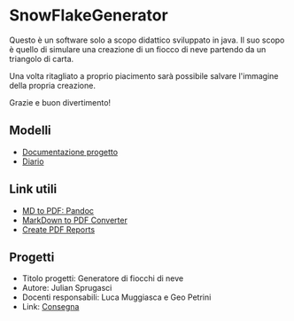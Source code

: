 # SnowFlakeGenerator

Questo è un software solo a scopo didattico sviluppato in java. Il suo scopo è quello di simulare una creazione di un fiocco di neve partendo da un triangolo di carta.

Una volta ritagliato a proprio piacimento sarà possibile salvare l'immagine della propria creazione.

Grazie e buon divertimento!


## Modelli
- [Documentazione progetto](Modelli/Documentazione.md)
- [Diario](Diario)


## Link utili
- [MD to PDF: Pandoc](http://www.pandoc.org)
- [MarkDown to PDF Converter](http://www.markdowntopdf.com/)
- [Create PDF Reports](https://medium.com/@sorenlind/create-pdf-reports-using-r-r-markdown-latex-and-knitr-on-windows-10-952b0c48bfa9#.49ii34y7a)


## Progetti

- Titolo progetti: Generatore di fiocchi di neve
- Autore: Julian Sprugasci
- Docenti responsabili: Luca Muggiasca e Geo Petrini
- Link: [Consegna](Progetti/GeneratoreFiocchiDiNeve_PrimoSemestre.pdf)
